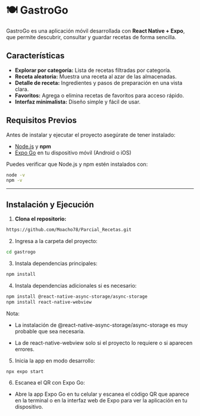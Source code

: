# 🍽️ GastroGo

GastroGo es una aplicación móvil desarrollada con **React Native + Expo**, que permite descubrir, consultar y guardar recetas de forma sencilla.

## Características

- **Explorar por categoría:** Lista de recetas filtradas por categoría.
- **Receta aleatoria:** Muestra una receta al azar de las almacenadas.
- **Detalle de receta:** Ingredientes y pasos de preparación en una vista clara.
- **Favoritos:** Agrega o elimina recetas de favoritos para acceso rápido.
- **Interfaz minimalista:** Diseño simple y fácil de usar.

## Requisitos Previos

Antes de instalar y ejecutar el proyecto asegúrate de tener instalado:

- [Node.js](https://nodejs.org/) y **npm**
- [Expo Go](https://expo.dev/client) en tu dispositivo móvil (Android o iOS)

Puedes verificar que Node.js y npm estén instalados con:

```bash
node -v
npm -v

```
----------------------------------------------
## Instalación y Ejecución

1. **Clona el repositorio:**

```bash
https://github.com/Moacho78/Parcial_Recetas.git

```
2. Ingresa a la carpeta del proyecto:

```bash
cd gastrogo

```
3. Instala dependencias principales:

```bash
npm install
```

4. Instala dependencias adicionales si es necesario:

```bash
npm install @react-native-async-storage/async-storage
npm install react-native-webview
```

Nota:

- La instalación de @react-native-async-storage/async-storage es muy probable que sea necesaria.

- La de react-native-webview solo si el proyecto lo requiere o si aparecen errores.

5. Inicia la app en modo desarrollo:

```bash
npx expo start
```

6. Escanea el QR con Expo Go:
 - Abre la app Expo Go en tu celular y escanea el código QR que aparece en la terminal o en la interfaz web de Expo para ver la aplicación en tu dispositivo.



